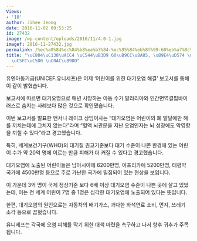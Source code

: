 ```yaml
---
Views:
- '10'
author: Jihee Jeong
date: 2016-11-02 09:53:25
id: 27432
image: /wp-content/uploads/2016/11/4.0-1.jpg
imagef: 2016-11-27432.jpg
permalink: /%ec%a0%84%ec%84%b8%ea%b3%84-%ec%95%84%eb%8f%99-60%eb%a7%8c%eb%aa%85-%eb%a7%a4%ed%95%b4-%eb%8c%80%ea%b8%b0%ec%98%a4%ec%97%bc%ec%97%90-%ec%82%ac%eb%a7%9d/
title: "\uC804\uC138\uACC4 \uC544\uB3D9 60\uB9CC\uBA85, \uB9E4\uD574 \uB300\uAE30\uC624\
  \uC5FC\uC5D0 \uC0AC\uB9DD"
---
```


유엔아동기금(UNICEF.유니세프)은 어제 ‘어린이를 위한 대기오염 해결’ 보고서를 통해 이 같이 밝혔습니다.

보고서에 따르면 대기오명으로 매년 사망하는 아동 수가 말라리아와 인간면역결핍바이러스로 숨지는 사례보다 많은 것으로 확인됐습니다.

이번 보고서를 발표한 앤서니 레이크 상임이사는 “대기오염은 어린이의 폐 발달에만 해를 끼치는데에 그치지 않는다”라며 “혈액 뇌관문을 지난 오염인자는 뇌 성장에도 악영향을 끼칠 수 있다”라고 경고했습니다.

특히, 세계보건기구(WHO)의 대기질 권고기준보다 대기 수준이 나쁜 환경에 있는 어린이 수가 약 20억 명에 이르는 만큼 피해가 더 커질 수 있다고 경고했습니다.

대기오염에 노출된 어린이들은 남아시아에 6200만명, 아프리카에 5200만명, 태평약국가에 4500만명 등으로 주로 가난한 국가에 밀집되어 있는 현상을 보입니다.

이 가운데 3억 명이 국제 정상기준 보다 6배 이상 대기오염 수준이 나쁜 곳에 살고 있었는데, 이는 전 세계 어린이 7명 중 1명은 심각한 대기오염에 노출되어 있다는 뜻입니다.

한편, 대기오염의 원인으로는 자동차의 배기가스, 과다한 화석연료 소비, 먼지, 쓰레기 소각 등으로 꼽혔습니다.

유니세프는 각국에 오염 피해를 막기 위한 대책 마련을 촉구하고 나서 향후 귀추가 주목됩니다.
